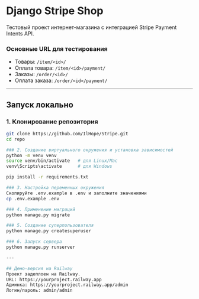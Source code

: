 # Django Stripe Shop

Тестовый проект интернет-магазина с интеграцией Stripe Payment Intents API.


### Основные URL для тестирования  
- Товары: `/item/<id>/`  
- Оплата товара: `/item/<id>/payment/`  
- Заказы: `/order/<id>/`  
- Оплата заказа: `/order/<id>/payment/`

---

## Запуск локально

### 1. Клонирование репозитория
```bash
git clone https://github.com/IlHope/Stripe.git
cd repo

### 2. Создание виртуального окружения и установка зависимостей
python -m venv venv
source venv/bin/activate   # для Linux/Mac
venv\Scripts\activate      # для Windows

pip install -r requirements.txt

### 3. Настройка переменных окружения
Скопируйте .env.example в .env и заполните значениями
cp .env.example .env

### 4. Применение миграций
python manage.py migrate

### 5. Создание суперпользователя
python manage.py createsuperuser

### 6. Запуск сервера
python manage.py runserver

---

## Демо-версия на Railway
Проект задеплоен на Railway.
URL: https://yourproject.railway.app
Админка: https://yourproject.railway.app/admin
Логин/пароль: admin/admin